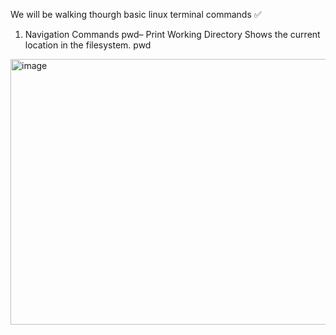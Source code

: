 We will be walking thourgh basic linux
 terminal commands
 ✅
 1. Navigation Commands
 pwd– Print Working Directory
 Shows the current location in the filesystem.
 pwd

<img width="896" height="425" alt="image" src="https://github.com/user-attachments/assets/c46692f7-d8bd-4930-9b27-522a7ba8649e" />



